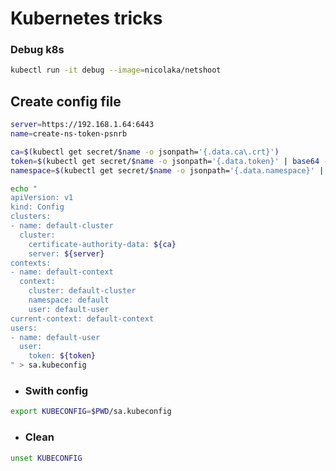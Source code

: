 # Kubernetes tricks

### Debug k8s
```bash
kubectl run -it debug --image=nicolaka/netshoot
```

## Create config file
```bash
server=https://192.168.1.64:6443
name=create-ns-token-psnrb
```
```bash
ca=$(kubectl get secret/$name -o jsonpath='{.data.ca\.crt}')
token=$(kubectl get secret/$name -o jsonpath='{.data.token}' | base64 --decode)
namespace=$(kubectl get secret/$name -o jsonpath='{.data.namespace}' | base64 --decode)

echo "
apiVersion: v1
kind: Config
clusters:
- name: default-cluster
  cluster:
    certificate-authority-data: ${ca}
    server: ${server}
contexts:
- name: default-context
  context:
    cluster: default-cluster
    namespace: default
    user: default-user
current-context: default-context
users:
- name: default-user
  user:
    token: ${token}
" > sa.kubeconfig
```
- ### Swith config
```bash
export KUBECONFIG=$PWD/sa.kubeconfig
```
- ### Clean
```bash
unset KUBECONFIG
```
